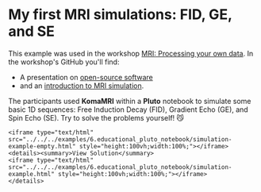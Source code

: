 # My first MRI simulations: FID, GE, and SE

This example was used in the workshop [MRI: Processing your own data](https://github.com/LIBREhub/MRI-processing-2023). In the workshop's GitHub you'll find:
 -  A presentation on [open-source software](https://github.com/LIBREhub/MRI-processing-2023/blob/main/02-simulation/day1_OpenSoftware_Nov2023.pdf) 
 - and an [introduction to MRI simulation](https://github.com/LIBREhub/MRI-processing-2023/blob/main/02-simulation/day1_MRI_simulation_Nov2023.pdf).

The participants used **KomaMRI** within a **Pluto** notebook to simulate some basic 1D sequences:  Free Induction Decay (FID), Gradient Echo (GE), and Spin Echo (SE). Try to solve the problems yourself! 😼

```@raw html
<iframe type="text/html" src="../../../examples/6.educational_pluto_notebook/simulation-example-empty.html" style="height:100vh;width:100%;"></iframe>
<details><summary>View Solution</summary>
<iframe type="text/html" src="../../../examples/6.educational_pluto_notebook/simulation-example.html" style="height:100vh;width:100%;"></iframe>
</details>
```
